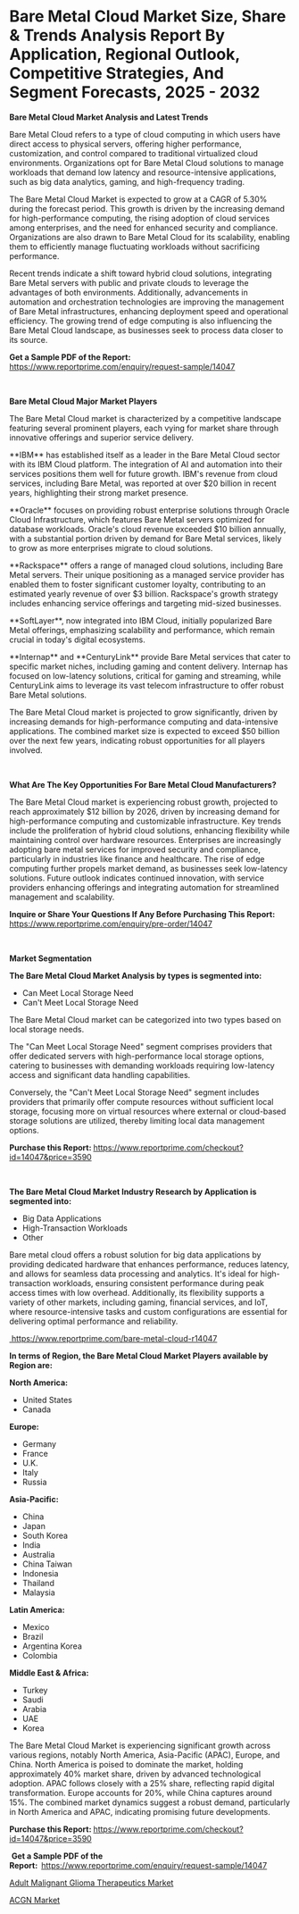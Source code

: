 <p><h1>Bare Metal Cloud Market Size, Share & Trends Analysis Report By Application, Regional Outlook, Competitive Strategies, And Segment Forecasts, 2025 - 2032</h1></p><p><strong>Bare Metal Cloud Market Analysis and Latest Trends</strong></p>
<p><p>Bare Metal Cloud refers to a type of cloud computing in which users have direct access to physical servers, offering higher performance, customization, and control compared to traditional virtualized cloud environments. Organizations opt for Bare Metal Cloud solutions to manage workloads that demand low latency and resource-intensive applications, such as big data analytics, gaming, and high-frequency trading.</p><p>The Bare Metal Cloud Market is expected to grow at a CAGR of 5.30% during the forecast period. This growth is driven by the increasing demand for high-performance computing, the rising adoption of cloud services among enterprises, and the need for enhanced security and compliance. Organizations are also drawn to Bare Metal Cloud for its scalability, enabling them to efficiently manage fluctuating workloads without sacrificing performance.</p><p>Recent trends indicate a shift toward hybrid cloud solutions, integrating Bare Metal servers with public and private clouds to leverage the advantages of both environments. Additionally, advancements in automation and orchestration technologies are improving the management of Bare Metal infrastructures, enhancing deployment speed and operational efficiency. The growing trend of edge computing is also influencing the Bare Metal Cloud landscape, as businesses seek to process data closer to its source.</p></p>
<p><strong>Get a Sample PDF of the Report:&nbsp;</strong> <a href="https://www.reportprime.com/enquiry/request-sample/14047?utm_campaign=2013&utm_medium=2&utm_source=Github&utm_content=ia&utm_term=20032025&utm_id=bare-metal-cloud">https://www.reportprime.com/enquiry/request-sample/14047</a></p>
<p>&nbsp;</p>
<p><strong>Bare Metal Cloud Major Market Players</strong></p>
<p><p>The Bare Metal Cloud market is characterized by a competitive landscape featuring several prominent players, each vying for market share through innovative offerings and superior service delivery.</p><p>**IBM** has established itself as a leader in the Bare Metal Cloud sector with its IBM Cloud platform. The integration of AI and automation into their services positions them well for future growth. IBM's revenue from cloud services, including Bare Metal, was reported at over $20 billion in recent years, highlighting their strong market presence.</p><p>**Oracle** focuses on providing robust enterprise solutions through Oracle Cloud Infrastructure, which features Bare Metal servers optimized for database workloads. Oracle's cloud revenue exceeded $10 billion annually, with a substantial portion driven by demand for Bare Metal services, likely to grow as more enterprises migrate to cloud solutions.</p><p>**Rackspace** offers a range of managed cloud solutions, including Bare Metal servers. Their unique positioning as a managed service provider has enabled them to foster significant customer loyalty, contributing to an estimated yearly revenue of over $3 billion. Rackspace's growth strategy includes enhancing service offerings and targeting mid-sized businesses.</p><p>**SoftLayer**, now integrated into IBM Cloud, initially popularized Bare Metal offerings, emphasizing scalability and performance, which remain crucial in today's digital ecosystems. </p><p>**Internap** and **CenturyLink** provide Bare Metal services that cater to specific market niches, including gaming and content delivery. Internap has focused on low-latency solutions, critical for gaming and streaming, while CenturyLink aims to leverage its vast telecom infrastructure to offer robust Bare Metal solutions.</p><p>The Bare Metal Cloud market is projected to grow significantly, driven by increasing demands for high-performance computing and data-intensive applications. The combined market size is expected to exceed $50 billion over the next few years, indicating robust opportunities for all players involved.</p></p>
<p>&nbsp;</p>
<p><strong>What Are The Key Opportunities For Bare Metal Cloud Manufacturers?</strong></p>
<p><p>The Bare Metal Cloud market is experiencing robust growth, projected to reach approximately $12 billion by 2026, driven by increasing demand for high-performance computing and customizable infrastructure. Key trends include the proliferation of hybrid cloud solutions, enhancing flexibility while maintaining control over hardware resources. Enterprises are increasingly adopting bare metal services for improved security and compliance, particularly in industries like finance and healthcare. The rise of edge computing further propels market demand, as businesses seek low-latency solutions. Future outlook indicates continued innovation, with service providers enhancing offerings and integrating automation for streamlined management and scalability.</p></p>
<p><strong>Inquire or Share Your Questions If Any Before Purchasing This Report:</strong> <a href="https://www.reportprime.com/enquiry/pre-order/14047?utm_campaign=2013&utm_medium=2&utm_source=Github&utm_content=ia&utm_term=20032025&utm_id=bare-metal-cloud">https://www.reportprime.com/enquiry/pre-order/14047</a></p>
<p>&nbsp;</p>
<p><strong>Market Segmentation</strong></p>
<p><strong>The Bare Metal Cloud Market Analysis by types is segmented into:</strong></p>
<p><ul><li>Can Meet Local Storage Need</li><li>Can't Meet Local Storage Need</li></ul></p>
<p><p>The Bare Metal Cloud market can be categorized into two types based on local storage needs. </p><p>The "Can Meet Local Storage Need" segment comprises providers that offer dedicated servers with high-performance local storage options, catering to businesses with demanding workloads requiring low-latency access and significant data handling capabilities. </p><p>Conversely, the "Can't Meet Local Storage Need" segment includes providers that primarily offer compute resources without sufficient local storage, focusing more on virtual resources where external or cloud-based storage solutions are utilized, thereby limiting local data management options.</p></p>
<p><strong>Purchase this Report:&nbsp;</strong><a href="https://www.reportprime.com/checkout?id=14047&price=3590&utm_campaign=2013&utm_medium=2&utm_source=Github&utm_content=ia&utm_term=20032025&utm_id=bare-metal-cloud">https://www.reportprime.com/checkout?id=14047&price=3590</a></p>
<p>&nbsp;</p>
<p><strong>The Bare Metal Cloud Market Industry Research by Application is segmented into:</strong></p>
<p><ul><li>Big Data Applications</li><li>High-Transaction Workloads</li><li>Other</li></ul></p>
<p><p>Bare metal cloud offers a robust solution for big data applications by providing dedicated hardware that enhances performance, reduces latency, and allows for seamless data processing and analytics. It's ideal for high-transaction workloads, ensuring consistent performance during peak access times with low overhead. Additionally, its flexibility supports a variety of other markets, including gaming, financial services, and IoT, where resource-intensive tasks and custom configurations are essential for delivering optimal performance and reliability.</p></p>
<p><a href="https://www.reportprime.com/bare-metal-cloud-r14047?utm_campaign=2013&utm_medium=2&utm_source=Github&utm_content=ia&utm_term=20032025&utm_id=bare-metal-cloud">&nbsp;https://www.reportprime.com/bare-metal-cloud-r14047</a></p>
<p><strong>In terms of Region, the Bare Metal Cloud Market Players available by Region are:</strong></p>
<p>
    <p> <strong> North America: </strong>
        <ul>
            <li>United States</li>
            <li>Canada</li>
        </ul>
        </p> 
    <p> <strong> Europe: </strong>
        <ul>
            <li>Germany</li>
            <li>France</li>
            <li>U.K.</li>
            <li>Italy</li>
            <li>Russia</li>
        </ul>
        </p> 
    <p> <strong> Asia-Pacific: </strong>
        <ul>
            <li>China</li>
            <li>Japan</li>
            <li>South Korea</li>
            <li>India</li>
            <li>Australia</li>
            <li>China Taiwan</li>
            <li>Indonesia</li>
            <li>Thailand</li>
            <li>Malaysia</li>
        </ul>
        </p> 
    <p> <strong> Latin America: </strong>
        <ul>
            <li>Mexico</li>
            <li>Brazil</li>
            <li>Argentina Korea</li>
            <li>Colombia</li>
        </ul>
        </p> 
    <p> <strong> Middle East & Africa: </strong>
        <ul>
            <li>Turkey</li>
            <li>Saudi</li>
            <li>Arabia</li>
            <li>UAE</li>
            <li>Korea</li>
        </ul>
    </p>
    </p>
<p><p>The Bare Metal Cloud Market is experiencing significant growth across various regions, notably North America, Asia-Pacific (APAC), Europe, and China. North America is poised to dominate the market, holding approximately 40% market share, driven by advanced technological adoption. APAC follows closely with a 25% share, reflecting rapid digital transformation. Europe accounts for 20%, while China captures around 15%. The combined market dynamics suggest a robust demand, particularly in North America and APAC, indicating promising future developments.</p></p>
<p><strong>Purchase this Report: </strong><a href="https://www.reportprime.com/checkout?id=14047&price=3590&utm_campaign=2013&utm_medium=2&utm_source=Github&utm_content=ia&utm_term=20032025&utm_id=bare-metal-cloud">https://www.reportprime.com/checkout?id=14047&price=3590</a></p>
<p>&nbsp;<strong>Get a Sample PDF of the Report:&nbsp;&nbsp;</strong><a href="https://www.reportprime.com/enquiry/request-sample/14047?utm_campaign=2013&utm_medium=2&utm_source=Github&utm_content=ia&utm_term=20032025&utm_id=bare-metal-cloud">https://www.reportprime.com/enquiry/request-sample/14047</a></p>
<p><strong></strong></p>
<p><p><a href="https://github.com/Chiragrp22/Market-Research-Report-List-7/blob/main/adult-malignant-glioma-therapeutics-market.md?utm_campaign=2013&utm_medium=2&utm_source=Github&utm_content=ia&utm_term=20032025&utm_id=bare-metal-cloud">Adult Malignant Glioma Therapeutics Market</a></p><p><a href="https://github.com/MarciaRunte/Market-Research-Report-List-2/blob/main/acgn-market.md?utm_campaign=2013&utm_medium=2&utm_source=Github&utm_content=ia&utm_term=20032025&utm_id=bare-metal-cloud">ACGN Market</a></p></p>